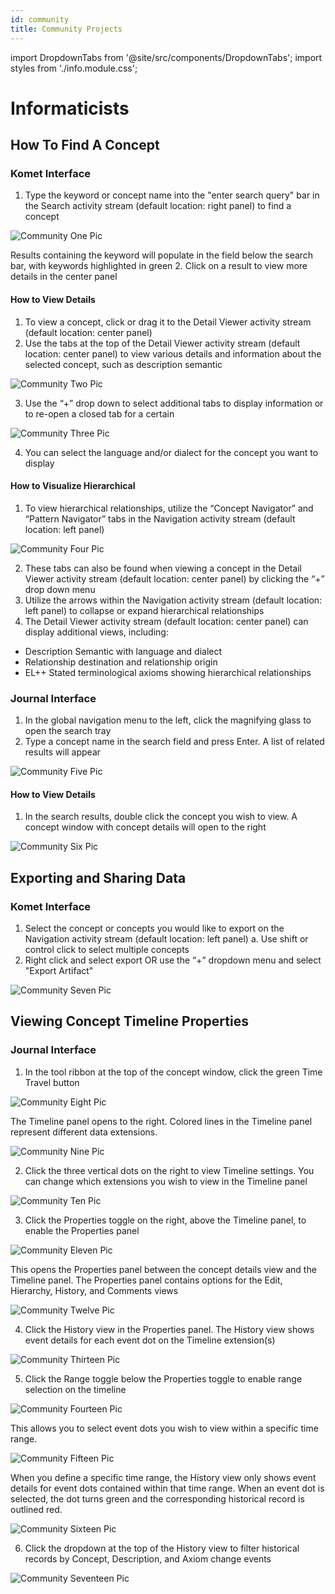 ```yaml
---
id: community
title: Community Projects
---
```


import DropdownTabs from '@site/src/components/DropdownTabs';
import styles from './info.module.css';

# Informaticists


## How To Find A Concept
### Komet Interface
1.	Type the keyword or concept name into the "enter search query" bar in the Search activity stream (default location: right panel) to find a concept

![Community One Pic](images/community1.png)

Results containing the keyword will populate in the field below the search bar, with keywords highlighted in green
2.	Click on a result to view more details in the center panel
#### How to View Details
1.	To view a concept, click or drag it to the Detail Viewer activity stream (default location: center panel) 
2.	Use the tabs at the top of the Detail Viewer activity stream (default location: center panel) to view various details and information about the selected concept, such as description semantic

![Community Two Pic](images/community2.png)

3.	Use the “+” drop down to select additional tabs to display information or to re-open a closed tab for a certain 

![Community Three Pic](images/community3.png)

4.	You can select the language and/or dialect for the concept you want to display
#### How to Visualize Hierarchical 
1.	To view hierarchical relationships, utilize the “Concept Navigator” and “Pattern Navigator” tabs in the Navigation activity stream (default location: left panel)

![Community Four Pic](images/community4.png)

2.	These tabs can also be found when viewing a concept in the Detail Viewer activity stream (default location: center panel) by clicking the “+” drop down menu 
3.	Utilize the arrows within the Navigation activity stream (default location: left panel) to collapse or expand hierarchical relationships 
4.	The Detail Viewer activity stream (default location: center panel) can display additional views, including: 
-	Description Semantic with language and dialect 
-	Relationship destination and relationship origin 
-	EL++ Stated terminological axioms showing hierarchical relationships
### Journal Interface
1.	In the global navigation menu to the left, click the magnifying glass to open the search tray 
2.	Type a concept name in the search field and press Enter. A list of related results will appear

![Community Five Pic](images/community5.png)

#### How to View Details
1.	In the search results, double click the concept you wish to view. A concept window with concept details will open to the right

![Community Six Pic](images/community6.png)

## Exporting and Sharing Data
### Komet Interface
1.	Select the concept or concepts you would like to export on the Navigation activity stream (default location: left panel) a. Use shift or control click to select multiple concepts 
2.	Right click and select export OR use the “+” dropdown menu and select "Export Artifact"

![Community Seven Pic](images/community7.png)

## Viewing Concept Timeline Properties
### Journal Interface
1.	In the tool ribbon at the top of the concept window, click the green Time Travel button

![Community Eight Pic](images/community8.png)

The Timeline panel opens to the right. Colored lines in the Timeline panel represent different data extensions.

![Community Nine Pic](images/community9.png)

2.	Click the three vertical dots on the right to view Timeline settings. You can change which extensions you wish to view in the Timeline panel

![Community Ten Pic](images/community10.png)

3.	Click the Properties toggle on the right, above the Timeline panel, to enable the Properties panel

![Community Eleven Pic](images/community11.png)

This opens the Properties panel between the concept details view and the Timeline panel. The Properties panel contains options for the Edit, Hierarchy, History, and Comments views

![Community Twelve Pic](images/community12.png)

4.	Click the History view in the Properties panel. The History view shows event details for each event dot on the Timeline extension(s)

<!-- <img src="images/community13.png" style="max-width: 20%;"></img> -->

![Community Thirteen Pic](images/community13.png)

5.	Click the Range toggle below the Properties toggle to enable range selection on the timeline

![Community Fourteen Pic](images/community14.png)

This allows you to select event dots you wish to view within a specific time range.

![Community Fifteen Pic](images/community15.png)

When you define a specific time range, the History view only shows event details for event dots contained within that time range. When an event dot is selected, the dot turns green and the corresponding historical record is outlined red.

![Community Sixteen Pic](images/community16.png)

6.	Click the dropdown at the top of the History view to filter historical records by Concept, Description, and Axiom change events

![Community Seventeen Pic](images/community17.png) 
